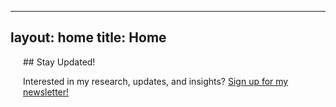 
---
layout: home
title: Home
---

<div style="padding-left: 20px;">
## Stay Updated!

Interested in my research, updates, and insights? [Sign up for my newsletter!](/blog/first/)
</div>
